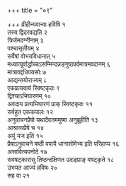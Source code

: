 +++
title = "०९"

+++
व्रीहीन्यवान्वा हविषि १  
तस्य द्विदरवद्यति २  
त्रिर्जमदग्नीनाम् ३  
पश्चात्तृतीयम् ४  
सर्वेषां वोभयविधानात् ५  
मध्यात्पूर्वार्द्धाच्चऽसम्मिन्दन्नङ्गुष्ठपर्वमात्रमवदानम् ६  
 मात्रावद्दधिपयसोः ७  
आद्यन्तयोराज्यम् ८  
एकप्रत्यवायं स्विष्टकृतः ९  
द्विश्चाऽभिघारणम् १०  
अवदाय प्रत्यभिघारणं प्राक् स्विष्टकृतः ११  
सर्वहुत एककपालः १२  
अनुवाचनप्रैषो यथादैवतममुष्मा अनुब्रूहीति १३  
आश्राव्यप्रैषे च १४  
अमुं यज इति १५  
प्रैषाऽनुवाचने षष्ठी वपायै धानासोमेभ्य इति परिहाप्य १६  
असावित्यपनोदे १७  
सवषट्कारासु तिष्ठन्दक्षिणत उदङ्प्राङ् वषट्कृते १८  
उभयत आज्यं हविषः २०  
सह वा २१  
